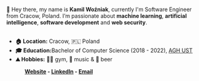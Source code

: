 <br>
👋 Hey there, my name is <b>Kamil Woźniak</b>, currently I'm Software Engineer from Cracow, Poland. I’m passionate about <b>machine learning</b>, <b>artificial intelligence</b>, <b>software development</b> and <b>web security</b>.

<br>
<br>

<ul>
    <li>
        <b>🏠 Location:</b> Cracow, 🇵🇱 Poland
    </li>
    <li>
        <b>🎓 Education:</b>Bachelor of Computer Science (2018 - 2022), <a href="https://www.agh.edu.pl/">AGH UST</a>
    </li>
    <li>
        <b>⛰️ Hobbies:</b> 🏋️‍♂️ gym, 🎵 music & 🍺 beer
    </li>
<ul>

**[Website](https://kamilwozniak.com/) - [LinkedIn](https://www.linkedin.com/in/kamilwozniak/) - [Email](mailto:jestem.kamil.wozniak@gmail.com)**
